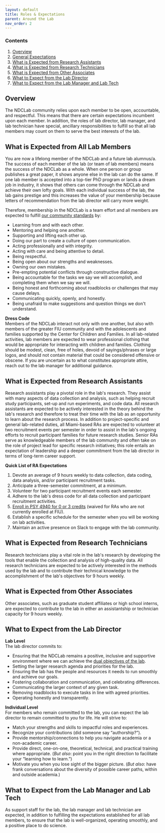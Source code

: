 ```yaml
---
layout: default
title: Roles & Expectations
parent: Around the Lab
nav_order: 2
---
```


### Contents
1. [Overview](#overview)
2. [General Expectations](#what-is-expected-from-all-lab-members)
3. [What is Expected from Research Assistants](#what-is-expected-from-research-assistants)
4. [What is Expected from Research Technicians](#what-is-expected-from-research-technicians)
5. [What is Expected from Other Associates](#what-is-expected-from-other-associates)
6. [What to Expect from the Lab Director](#what-to-expect-from-the-lab-director)
7. [What to Expect from the Lab Manager and Lab Tech](#what-to-expect-from-the-lab-manager-and-lab-tech)


## Overview
The NDCLab community relies upon each member to be open, accountable, and respectful. This means that there are certain expectations incumbent upon each member. In addition, the roles of lab director, lab manager, and lab technician have special, ancillary responsibilities to fulfill so that all lab members may count on them to serve the best interests of the lab.

## What is Expected from All Lab Members
You are now a lifelong member of the NDCLab and a future lab alumnus/a. The success of each member of the lab (or team of lab members) means the success of the NDCLab as a whole. When one person or group publishes a great paper, it shows anyone else in the lab can do the same. If one lab member is accepted into a top-tier PhD program or lands a dream job in industry, it shows that others can come through the NDCLab and achieve their own lofty goals. With each individual success of the lab, the lab gains prestige and this increases the value of your membership because letters of recommendation from the lab director will carry more weight.

Therefore, membership in the NDCLab is a team effort and all members are expected to fulfill [our community standards](https://ndclab.github.io/wiki/docs/around-the-lab/community-standards.html) by:
* Learning from and with each other.
* Mentoring and helping one another.
* Supporting and lifting each other up.
* Doing our part to create a culture of open communication.
* Acting professionally and with integrity.
* Acting with care and being attentive to detail.
* Being respectful.
* Being open about our strengths and weaknesses.
* Owning our own mistakes.
* Pre-empting potential conflicts through constructive dialogue.
* Being accountable for the tasks we say we will accomplish, and completing them when we say we will.
* Being honest and forthcoming about roadblocks or challenges that may cause delays.
* Communicating quickly, openly, and honestly.
* Being unafraid to make suggestions and question things we don't understand.

**Dress Code**<br/>
Members of the NDCLab interact not only with one another, but also with members of the greater FIU community and with the adolescents and families supported by the Center for Children and Families. In all lab-related activities, lab members are expected to wear professional clothing that would be appropriate for interacting with children and families. Clothing should be modest, clean, free of holes, devoid of sayings/phrases or large logos, and should not contain material that could be considered offensive or obscene. If you are uncertain as to what constitutes appropriate attire, reach out to the lab manager for additional guidance.


## What is Expected from Research Assistants
Research assistants play a pivotal role in the lab's research. They assist with many aspects of data collection and analysis, such as helping recruit study participants, set-up and run experiments, and code data. All research assistants are expected to be actively interested in the theory behind the lab's research and therefore to treat their time with the lab as an opportunity to learn about the research process. In addition to project-specific and general lab-related duties, all Miami-based RAs are expected to volunteer at two recruitment events per semester in order to assist in the lab's ongoing efforts to recruit participant families for future research studies. Senior RAs serve as knowledgeable members of the lab community and often take on the role of project lead for specific research initiatives; this role entails an expectation of leadership and a deeper commitment from the lab director in terms of long-term career support.

**Quick List of RA Expectations**
1. Devote an average of 9 hours weekly to data collection, data coding, data analysis, and/or participant recruitment tasks.
2. Anticipate a three-semester commitment, at a minimum.
3. Volunteer for two participant recruitment events each semester.
4. Adhere to the lab's dress code for all data collection and participant recruitment activities.
5. [Enroll in PSY 4940 for 0 or 3 credits](https://www.coursicle.com/fiu/courses/PSY/4940/) (waived for RAs who are not currently enrolled at FIU).
6. Establish a specific schedule for the semester when you will be working on lab activities.
7. Maintain an active presence on Slack to engage with the lab community.

## What is Expected from Research Technicians
Research technicians play a vital role in the lab's research by developing the tools that enable the collection and analysis of high-quality data. All research technicians are expected to be actively interested in the methods used by the lab and to contribute their technical knowledge to the accomplishment of the lab's objectives for 9 hours weekly.

## What is Expected from Other Associates
Other associates, such as graduate student affiliates or high school interns, are expected to contribute to the lab in either an assistantship or technician capacity for 9 hours weekly.

## What to Expect from the Lab Director
**Lab Level**<br/>
The lab director commits to:
* Ensuring that the NDCLab remains a positive, inclusive and supportive environment where we can achieve the [dual objectives of the lab](https://ndclab.github.io/wiki/docs/welcome/lab-culture.html).
* Setting the larger research agenda and priorities for the lab.
* Ensuring the lab has the people and resources it needs to run smoothly and achieve our goals.
* Fostering collaboration and communication, and celebrating differences.
* Communicating the larger context of any given task.
* Removing roadblocks to execute tasks in line with agreed priorities.
* Operating honestly and transparently.

**Individual Level**<br/>
For members who remain committed to the lab, you can expect the lab director to remain committed to *you* for life. He will strive to:
* Match your strengths and skills to impactful roles and experiences.
* Recognize your contributions (did someone say “authorship?”).
* Provide mentorship/connections to help you navigate academia or a non-academic career.
* Provide direct, one-on-one, theoretical, technical, and practical training where appropriate. (*But also*: point you in the right direction to facilitate your “learning how to learn.”)
* Motivate you when you lose sight of the bigger picture. (*But also*: have frank conversations about the diversity of possible career paths, within and outside academia.)

## What to Expect from the Lab Manager and Lab Tech
As support staff for the lab, the lab manager and lab technician are expected, in addition to fulfilling the expectations established for all lab members, to ensure that the lab is well-organized, operating smoothly, and a positive place to do science.
